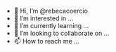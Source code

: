 - 👋 Hi, I’m @rebecacoercio
- 👀 I’m interested in ...
- 🌱 I’m currently learning ...
- 💞️ I’m looking to collaborate on ...
- 📫 How to reach me ...

<!---
rebecacoercio/rebecacoercio is a ✨ special ✨ repository because its `README.md` (this file) appears on your GitHub profile.
Eduard e feio
APENAS VERDADE
--->
